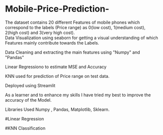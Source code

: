 # Mobile-Price-Prediction-
 The dataset contains 20 different Features of mobile phones which correspond to the labels (Price range) as 0(low cost), 1(medium cost), 2(high cost) and 3(very high cost).         
 Data Visualization using seaborn for getting a visual understanding of which Features mainly contribute towards the Labels.
 
 Data Cleaning and extracting the main features using "Numpy" and "Pandas"
 
 Linear Regressiono to estimate MSE and Accuracy 
 
 KNN used for prediction of Price range on  test data.
 
 Deployed using Streamlit 
 
   As a learner and to enhance my skills I have tried my best to improve the accuracy of the Model. 
   
Libraries Used
Numpy ,
Pandas,
Matplotlib,
Sklearn.


#Linear Regression

#KNN Classification 

